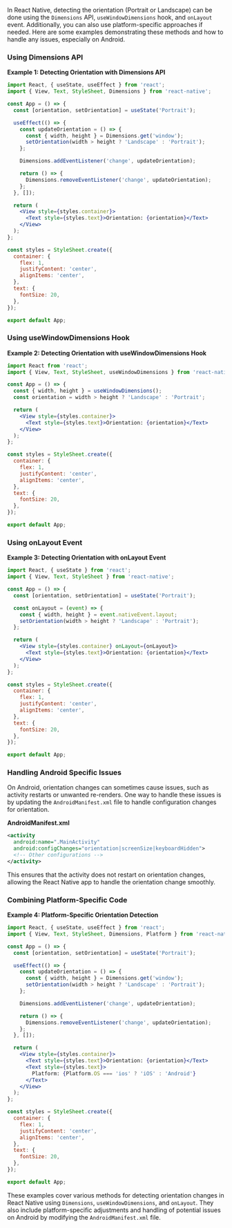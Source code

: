 In React Native, detecting the orientation (Portrait or Landscape) can be done using the `Dimensions` API, `useWindowDimensions` hook, and `onLayout` event. Additionally, you can also use platform-specific approaches if needed. Here are some examples demonstrating these methods and how to handle any issues, especially on Android.

### Using Dimensions API

**Example 1: Detecting Orientation with Dimensions API**

```jsx
import React, { useState, useEffect } from 'react';
import { View, Text, StyleSheet, Dimensions } from 'react-native';

const App = () => {
  const [orientation, setOrientation] = useState('Portrait');

  useEffect(() => {
    const updateOrientation = () => {
      const { width, height } = Dimensions.get('window');
      setOrientation(width > height ? 'Landscape' : 'Portrait');
    };

    Dimensions.addEventListener('change', updateOrientation);

    return () => {
      Dimensions.removeEventListener('change', updateOrientation);
    };
  }, []);

  return (
    <View style={styles.container}>
      <Text style={styles.text}>Orientation: {orientation}</Text>
    </View>
  );
};

const styles = StyleSheet.create({
  container: {
    flex: 1,
    justifyContent: 'center',
    alignItems: 'center',
  },
  text: {
    fontSize: 20,
  },
});

export default App;
```

### Using useWindowDimensions Hook

**Example 2: Detecting Orientation with useWindowDimensions Hook**

```jsx
import React from 'react';
import { View, Text, StyleSheet, useWindowDimensions } from 'react-native';

const App = () => {
  const { width, height } = useWindowDimensions();
  const orientation = width > height ? 'Landscape' : 'Portrait';

  return (
    <View style={styles.container}>
      <Text style={styles.text}>Orientation: {orientation}</Text>
    </View>
  );
};

const styles = StyleSheet.create({
  container: {
    flex: 1,
    justifyContent: 'center',
    alignItems: 'center',
  },
  text: {
    fontSize: 20,
  },
});

export default App;
```

### Using onLayout Event

**Example 3: Detecting Orientation with onLayout Event**

```jsx
import React, { useState } from 'react';
import { View, Text, StyleSheet } from 'react-native';

const App = () => {
  const [orientation, setOrientation] = useState('Portrait');

  const onLayout = (event) => {
    const { width, height } = event.nativeEvent.layout;
    setOrientation(width > height ? 'Landscape' : 'Portrait');
  };

  return (
    <View style={styles.container} onLayout={onLayout}>
      <Text style={styles.text}>Orientation: {orientation}</Text>
    </View>
  );
};

const styles = StyleSheet.create({
  container: {
    flex: 1,
    justifyContent: 'center',
    alignItems: 'center',
  },
  text: {
    fontSize: 20,
  },
});

export default App;
```

### Handling Android Specific Issues

On Android, orientation changes can sometimes cause issues, such as activity restarts or unwanted re-renders. One way to handle these issues is by updating the `AndroidManifest.xml` file to handle configuration changes for orientation.

**AndroidManifest.xml**
```xml
<activity
  android:name=".MainActivity"
  android:configChanges="orientation|screenSize|keyboardHidden">
  <!-- Other configurations -->
</activity>
```

This ensures that the activity does not restart on orientation changes, allowing the React Native app to handle the orientation change smoothly.

### Combining Platform-Specific Code

**Example 4: Platform-Specific Orientation Detection**

```jsx
import React, { useState, useEffect } from 'react';
import { View, Text, StyleSheet, Dimensions, Platform } from 'react-native';

const App = () => {
  const [orientation, setOrientation] = useState('Portrait');

  useEffect(() => {
    const updateOrientation = () => {
      const { width, height } = Dimensions.get('window');
      setOrientation(width > height ? 'Landscape' : 'Portrait');
    };

    Dimensions.addEventListener('change', updateOrientation);

    return () => {
      Dimensions.removeEventListener('change', updateOrientation);
    };
  }, []);

  return (
    <View style={styles.container}>
      <Text style={styles.text}>Orientation: {orientation}</Text>
      <Text style={styles.text}>
        Platform: {Platform.OS === 'ios' ? 'iOS' : 'Android'}
      </Text>
    </View>
  );
};

const styles = StyleSheet.create({
  container: {
    flex: 1,
    justifyContent: 'center',
    alignItems: 'center',
  },
  text: {
    fontSize: 20,
  },
});

export default App;
```

These examples cover various methods for detecting orientation changes in React Native using `Dimensions`, `useWindowDimensions`, and `onLayout`. They also include platform-specific adjustments and handling of potential issues on Android by modifying the `AndroidManifest.xml` file.